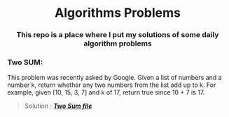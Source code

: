 <h1 align="center">Algorithms Problems</h1>
<h3 align="center">This repo is a place where I put my solutions of some daily algorithm problems</h3>

### **Two SUM:**
This problem was recently asked by Google.
Given a list of numbers and a number k, return whether any two numbers from the list add up to k.
For example, given [10, 15, 3, 7] and k of 17, return true since 10 + 7 is 17.
>Solution : ***<a href="https://github.com/wan-bu/algorithms-problems/blob/master/TwoSum.java" target="blank">Two Sum file</a>***
